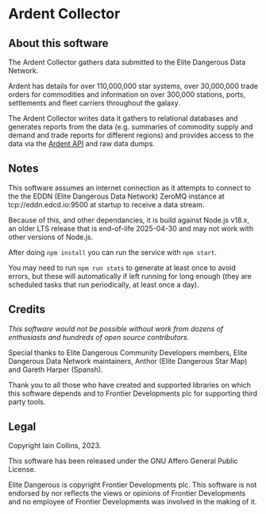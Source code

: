 # Ardent Collector

## About this software

The Ardent Collector gathers data submitted to the Elite Dangerous Data Network.

Ardent has details for over 110,000,000 star systems, over 30,000,000 trade 
orders for commodities and information on over 300,000 stations, ports, 
settlements and fleet carriers throughout the galaxy.

The Ardent Collector writes data it gathers to relational databases and 
generates reports from the data (e.g. summaries of commodity supply and demand 
and trade reports for different regions) and provides access to the data via 
the [Ardent API](https://github.com/iaincollins/ardent-api) and raw data dumps.

## Notes

This software assumes an internet connection as it attempts to connect to the 
the EDDN (Elite Dangerous Data Network) ZeroMQ instance at 
tcp://eddn.edcd.io:9500 at startup to receive a data stream.

Because of this, and other dependancies, it is build against Node.js v18.x,
an older LTS release that is end-of-life 2025-04-30 and may not work with 
other versions of Node.js.

After doing `npm install` you can run the service with `npm start`.

You may need to run `npm run stats` to generate at least once to avoid errors,
but these will automatically if left running for long enough (they are scheduled
tasks that run periodically, at least once a day).

## Credits

_This software would not be possible without work from dozens of enthusiasts 
and hundreds of open source contributors._

Special thanks to Elite Dangerous Community Developers members, Elite 
Dangerous Data Network maintainers, Anthor (Elite Dangerous Star Map) 
and Gareth Harper (Spansh).

Thank you to all those who have created and supported libraries on which this 
software depends and to Frontier Developments plc for supporting third party 
tools.

## Legal

Copyright Iain Collins, 2023.

This software has been released under the GNU Affero General Public License.

Elite Dangerous is copyright Frontier Developments plc. This software is 
not endorsed by nor reflects the views or opinions of Frontier Developments and 
no employee of Frontier Developments was involved in the making of it.
